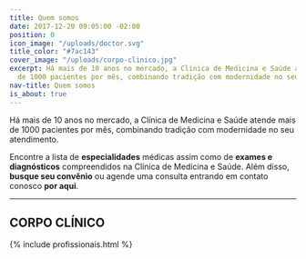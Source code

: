 ```yaml
---
title: Quem somos
date: 2017-12-20 09:05:00 -02:00
position: 0
icon_image: "/uploads/doctor.svg"
title_color: "#7ac143"
cover_image: "/uploads/corpo-clinico.jpg"
excerpt: Há mais de 10 anos no mercado, a Clínica de Medicina e Saúde atende mais
  de 1000 pacientes por mês, combinando tradição com modernidade no seu atendimento.
nav-title: Quem somos
is_about: true
---
```


Há mais de 10 anos no mercado, a Clínica de Medicina e Saúde atende mais de 1000 pacientes por mês, combinando tradição com modernidade no seu atendimento.

Encontre a lista de **especialidades** médicas assim como de **exames e diagnósticos** compreendidos na Clínica de Medicina e Saúde. Além disso, **busque seu convênio** ou agende uma consulta entrando em contato conosco **por aqui**.

---

## CORPO CLÍNICO

{% include profissionais.html %}